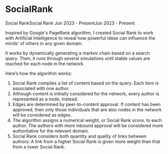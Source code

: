 # SocialRank

Social RankSocial Rank
Jun 2023 - PresentJun 2023 - Present

Inspired by Google's PageRank algorithm, I created Social Rank to work with Artificial Intelligence to reveal how powerful ideas can influence the minds’ of others in any given domain. 

It works by dynamically generating a markov chain based on a search query. Then, it runs through several simulations until stable values are reached for each node in the network. 

Here’s how the algorithm works:

1. Social Rank compiles a list of content based on the query. Each item is associated with one author.
2. Although content is initially considered for the network, every author is represented as a node, instead. 
3. Edges are determined by peer-to-content approval. If content has been approved, then only those individuals that are also nodes in the network will be considered as edges.
4. The algorithm assigns a numerical weight, or Social Rank score, to each author. The authors with more inbound approval will be considered more authoritative for the relevant domain. 
5. Social Rank considers both quantity and quality of links between authors: A link from a higher Social Rank is given more weight than that from a lower Social Rank.
